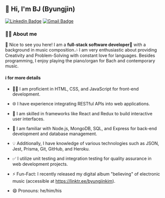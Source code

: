 <h2>👋 Hi, I'm BJ (Byungjin)</h2>

[![Linkedin Badge](https://img.shields.io/badge/-ByungjinKim-blue?style=flat&logo=Linkedin&logoColor=white&link=https://www.linkedin.com/in/byungjinkim/)](https://www.linkedin.com/in/byungjinkim/)
[![Gmail Badge](https://img.shields.io/badge/-composerjins@gmail.com-c14438?style=flat&logo=Gmail&logoColor=white&link=mailto:composerjins@gmail.com)](mailto:composerjins@gmail.com)

<h3>🙆🏻 About me</h3>

🤞 Nice to see you here! I am a <strong>full-stack software developer</strong>🚀 with a background in music composition.🎶 I am very enthusiastic about providing Creativity and Problem-Solving with constant love for languages. Besides programming, I enjoy playing the piano/organ for Bach and contemporary music.

<h4>ℹ️ for more details</h4>

- 👨‍💻 I am proficient in HTML, CSS, and JavaScript for front-end development.

- 🌐 I have experience integrating RESTful APIs into web applications.

- 🚀 I am skilled in frameworks like React and Redux to build interactive user interfaces.

- 📡 I am familiar with Node.js, MongoDB, SQL, and Express for back-end development and database management.

- 💡 Additionally, I have knowledge of various technologies such as JSON, Jest, Prisma, Git, GitHub, and Heroku.

- ✅ I utilize unit testing and integration testing for quality assurance in web development projects.
  
- ⚡️ Fun-Fact: I recently released my digital album "believing" of electronic music (accessible at https://linktr.ee/byungjinkim).

- 😄 Pronouns: he/him/his


<!--
**Byungjin-Kim/Byungjin-Kim** is a ✨ _special_ ✨ repository because its `README.md` (this file) appears on your GitHub profile.

Here are some ideas to get you started:

- 🔭 I’m currently working on ...
- 🌱 I’m currently learning ...
- 👯 I’m looking to collaborate on ...
- 🤔 I’m looking for help with ...
- 💬 Ask me about ...
- 📫 How to reach me: ...
- 😄 Pronouns: ...
- ⚡ Fun fact: ...
-->
